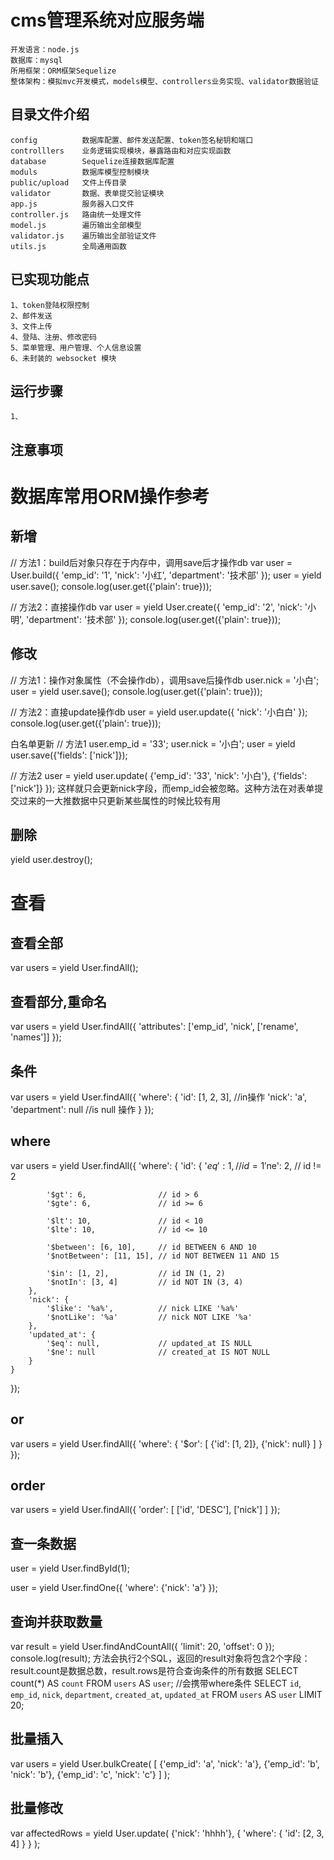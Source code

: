 # cms管理系统对应服务端
    开发语言：node.js
    数据库：mysql
    所用框架：ORM框架Sequelize 
    整体架构：模拟mvc开发模式，models模型、controllers业务实现、validator数据验证

## 目录文件介绍
    config          数据库配置、邮件发送配置、token签名秘钥和端口
    controlllers    业务逻辑实现模块，暴露路由和对应实现函数
    database        Sequelize连接数据库配置
    moduls          数据库模型控制模块
    public/upload   文件上传目录
    validator       数据、表单提交验证模块
    app.js          服务器入口文件
    controller.js   路由统一处理文件
    model.js        遍历输出全部模型
    validator.js    遍历输出全部验证文件
    utils.js        全局通用函数 

## 已实现功能点
    1、token登陆权限控制
    2、邮件发送
    3、文件上传
    4、登陆、注册、修改密码
    5、菜单管理、用户管理、个人信息设置
    6、未封装的 websocket 模块

## 运行步骤
    1、

## 注意事项


# 数据库常用ORM操作参考
## 新增
// 方法1：build后对象只存在于内存中，调用save后才操作db
var user = User.build({
    'emp_id': '1',
    'nick': '小红',
    'department': '技术部'
});
user = yield user.save();
console.log(user.get({'plain': true}));

// 方法2：直接操作db
var user = yield User.create({
    'emp_id': '2',
    'nick': '小明',
    'department': '技术部'
});
console.log(user.get({'plain': true}));

## 修改
// 方法1：操作对象属性（不会操作db），调用save后操作db
user.nick = '小白';
user = yield user.save();
console.log(user.get({'plain': true}));

// 方法2：直接update操作db
user = yield user.update({
    'nick': '小白白'
});
console.log(user.get({'plain': true}));

白名单更新
// 方法1
user.emp_id = '33';
user.nick = '小白';
user = yield user.save({'fields': ['nick']});

// 方法2
user = yield user.update(
    {'emp_id': '33', 'nick': '小白'},
    {'fields': ['nick']}
});
这样就只会更新nick字段，而emp_id会被忽略。这种方法在对表单提交过来的一大推数据中只更新某些属性的时候比较有用
## 删除
yield user.destroy();

# 查看
## 查看全部
var users = yield User.findAll();
## 查看部分,重命名
var users = yield User.findAll({
    'attributes': ['emp_id', 'nick', ['rename', 'names']]
});
## 条件
var users = yield User.findAll({
    'where': {
        'id': [1, 2, 3], //in操作
        'nick': 'a',
        'department': null  //is null 操作
    }
});
## where
var users = yield User.findAll({
    'where': {
        'id': {
            '$eq': 1,                // id = 1
            '$ne': 2,                // id != 2

            '$gt': 6,                // id > 6
            '$gte': 6,               // id >= 6

            '$lt': 10,               // id < 10
            '$lte': 10,              // id <= 10

            '$between': [6, 10],     // id BETWEEN 6 AND 10
            '$notBetween': [11, 15], // id NOT BETWEEN 11 AND 15

            '$in': [1, 2],           // id IN (1, 2)
            '$notIn': [3, 4]         // id NOT IN (3, 4)
        },
        'nick': {
            '$like': '%a%',          // nick LIKE '%a%'
            '$notLike': '%a'         // nick NOT LIKE '%a'
        },
        'updated_at': {
            '$eq': null,             // updated_at IS NULL
            '$ne': null              // created_at IS NOT NULL
        }
    }
});
## or
var users = yield User.findAll({
    'where': {
        '$or': [
            {'id': [1, 2]},
            {'nick': null}
        ]
    }
});
## order
var users = yield User.findAll({
    'order': [
        ['id', 'DESC'],
        ['nick']
    ]
});
## 查一条数据
user = yield User.findById(1);

user = yield User.findOne({
    'where': {'nick': 'a'}
});
## 查询并获取数量
var result = yield User.findAndCountAll({
    'limit': 20,
    'offset': 0
});
console.log(result);
方法会执行2个SQL，返回的result对象将包含2个字段：result.count是数据总数，result.rows是符合查询条件的所有数据
SELECT count(*) AS `count` FROM `users` AS `user`;  //会携带where条件
SELECT `id`, `emp_id`, `nick`, `department`, `created_at`, `updated_at` 
FROM `users` AS `user` 
LIMIT 20;
## 批量插入
var users = yield User.bulkCreate(
    [
        {'emp_id': 'a', 'nick': 'a'},
        {'emp_id': 'b', 'nick': 'b'},
        {'emp_id': 'c', 'nick': 'c'}
    ]
);
## 批量修改
var affectedRows = yield User.update(
    {'nick': 'hhhh'},
    {
        'where': {
            'id': [2, 3, 4]
        }
    }
);